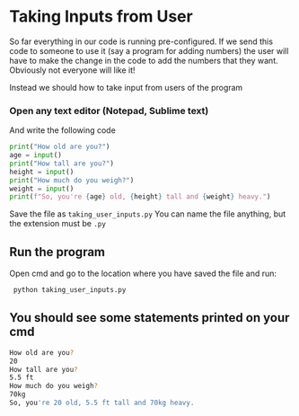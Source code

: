 # Taking Inputs from User

So far everything in our code is running pre-configured. If we send this code to someone to use it (say a program for adding numbers) the user will have to make the change in the code to add the numbers that they want.
Obviously not everyone will like it!

Instead we should how to take input from users of the program
### Open any text editor (Notepad, Sublime text)
And write the following code

```python
print("How old are you?")
age = input()
print("How tall are you?")
height = input()
print("How much do you weigh?")
weight = input()
print(f"So, you're {age} old, {height} tall and {weight} heavy.")
```
Save the file as `taking_user_inputs.py`
You can name the file anything, but the extension must be `.py`
## Run the program
Open cmd and go to the location where you have saved the file and run:
```bash
 python taking_user_inputs.py
```

## You should see some statements printed on your cmd
```bash
How old are you?
20
How tall are you?
5.5 ft
How much do you weigh?
70kg
So, you're 20 old, 5.5 ft tall and 70kg heavy.
```

